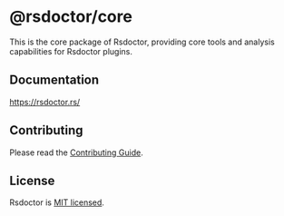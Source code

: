 # @rsdoctor/core

This is the core package of Rsdoctor, providing core tools and analysis capabilities for Rsdoctor plugins.

## Documentation

https://rsdoctor.rs/

## Contributing

Please read the [Contributing Guide](https://github.com/web-infra-dev/rsdoctor/blob/main/CONTRIBUTING.md).

## License

Rsdoctor is [MIT licensed](https://github.com/web-infra-dev/rsdoctor/blob/main/LICENSE).
